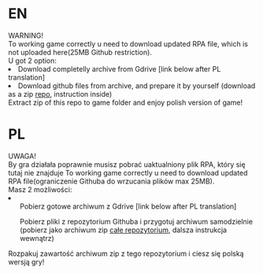 <h1>EN</h1>
WARNING!<br>
To working game correctly u need to download updated RPA file, which is not uploaded here(25MB Github restriction).<br>
U got 2 option:
<li>
Download completelly archive from Gdrive [link below after PL translation]
</li>
<li>
Download github files from archive, and prepare it by yourself (download as a zip <a href=https://github.com/rycho2009/Wieczne-lato-RPA>repo</a>, instruction inside)
</li>
Extract zip of this repo to game folder and enjoy polish version of game!
<h1>PL</h1>
UWAGA!<br>
By gra działała poprawnie musisz pobrać uaktualniony plik RPA, który się tutaj nie znajduje To working game correctly u need to download updated RPA file(ograniczenie Githuba do wrzucania plików max 25MB).<br>
Masz 2 możliwości:
<li>
<ul>
Pobierz gotowe archiwum z Gdrive [link below after PL translation]
</ul>
<ul>
Pobierz pliki z repozytorium Githuba i przygotuj archiwum samodzielnie (pobierz jako archiwum zip <a href=https://github.com/rycho2009/Wieczne-lato-RPA>całe repozytorium</a>, dalsza instrukcja wewnątrz)
</ul>
</li>
Rozpakuj zawartość archiwum zip z tego repozytorium i ciesz się polską wersją gry!
